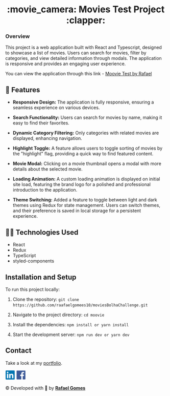 <h1 align="center"> :movie_camera: Movies Test Project :clapper:</h1>

### Overview

This project is a web application built with React and Typescript, designed to showcase a list of movies. Users can search for movies, filter by categories, and view detailed information through modals. The application is responsive and provides an engaging user experience.

You can view the application through this link - [Moovie Test by Rafael](https://moovie-bolha.netlify.app/)

## :memo: Features

- **Responsive Design:** The application is fully responsive, ensuring a seamless experience on various devices.

- **Search Functionality:** Users can search for movies by name, making it easy to find their favorites.

- **Dynamic Category Filtering:** Only categories with related movies are displayed, enhancing navigation.

- **Highlight Toggle:** A feature allows users to toggle sorting of movies by the "highlight" flag, providing a quick way to find featured content.

- **Movie Modal:** Clicking on a movie thumbnail opens a modal with more details about the selected movie.

- **Loading Animation:** A custom loading animation is displayed on initial site load, featuring the brand logo for a polished and professional introduction to the application.

- **Theme Switching:** Added a feature to toggle between light and dark themes using Redux for state management. Users can switch themes, and their preference is saved in local storage for a persistent experience.

## :technologist: Technologies Used

- React
- Redux
- TypeScript
- styled-components

## Installation and Setup

To run this project locally:

1. Clone the repository:
   `git clone https://github.com/raafaelgomees10/moviesBolhaChallenge.git`

2. Navigate to the project directory:
   `cd moovie`

3. Install the dependencies:
   `npm install or yarn install`

4. Start the development server:
   `npm run dev or yarn dev`

## Contact

Take a look at my [portfolio](https://rafaelgomes.netlify.app?utm_source=github&utm_medium=readme_project&utm_campaign=moovie).

<a href="https://www.linkedin.com/in/dev-rafael-gomes/"><img src="https://raw.githubusercontent.com/devicons/devicon/master/icons/linkedin/linkedin-original.svg" width="30" height="30" alt="Rafael-linkedin"></a>
<a href="https://www.facebook.com/rafael.gomes.961pl/"><img src="https://raw.githubusercontent.com/devicons/devicon/master/icons/facebook/facebook-original.svg" width="30" height="30" alt="Rafael-facebook"></a>

:copyright: Developed with 💜 by **[Rafael Gomes](https://rafaelgomes.netlify.app?utm_source=github&utm_medium=readme_project&utm_campaign=moovie)**
